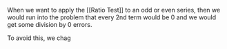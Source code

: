 When we want to apply the [[Ratio Test]] to an odd or even series, then we would run into the problem that every 2nd term would be 0 and we would get some division by 0 errors.

To avoid this, we chag
